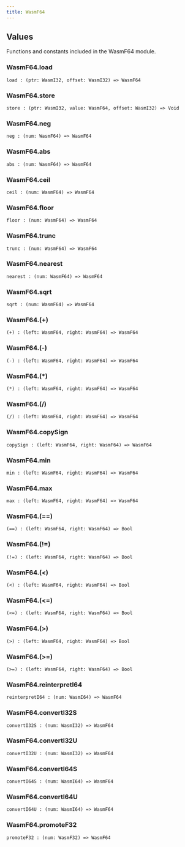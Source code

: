 ```yaml
---
title: WasmF64
---
```


## Values

Functions and constants included in the WasmF64 module.

### WasmF64.**load**

```grain
load : (ptr: WasmI32, offset: WasmI32) => WasmF64
```

### WasmF64.**store**

```grain
store : (ptr: WasmI32, value: WasmF64, offset: WasmI32) => Void
```

### WasmF64.**neg**

```grain
neg : (num: WasmF64) => WasmF64
```

### WasmF64.**abs**

```grain
abs : (num: WasmF64) => WasmF64
```

### WasmF64.**ceil**

```grain
ceil : (num: WasmF64) => WasmF64
```

### WasmF64.**floor**

```grain
floor : (num: WasmF64) => WasmF64
```

### WasmF64.**trunc**

```grain
trunc : (num: WasmF64) => WasmF64
```

### WasmF64.**nearest**

```grain
nearest : (num: WasmF64) => WasmF64
```

### WasmF64.**sqrt**

```grain
sqrt : (num: WasmF64) => WasmF64
```

### WasmF64.**(+)**

```grain
(+) : (left: WasmF64, right: WasmF64) => WasmF64
```

### WasmF64.**(-)**

```grain
(-) : (left: WasmF64, right: WasmF64) => WasmF64
```

### WasmF64.**(*)**

```grain
(*) : (left: WasmF64, right: WasmF64) => WasmF64
```

### WasmF64.**(/)**

```grain
(/) : (left: WasmF64, right: WasmF64) => WasmF64
```

### WasmF64.**copySign**

```grain
copySign : (left: WasmF64, right: WasmF64) => WasmF64
```

### WasmF64.**min**

```grain
min : (left: WasmF64, right: WasmF64) => WasmF64
```

### WasmF64.**max**

```grain
max : (left: WasmF64, right: WasmF64) => WasmF64
```

### WasmF64.**(==)**

```grain
(==) : (left: WasmF64, right: WasmF64) => Bool
```

### WasmF64.**(!=)**

```grain
(!=) : (left: WasmF64, right: WasmF64) => Bool
```

### WasmF64.**(<)**

```grain
(<) : (left: WasmF64, right: WasmF64) => Bool
```

### WasmF64.**(<=)**

```grain
(<=) : (left: WasmF64, right: WasmF64) => Bool
```

### WasmF64.**(>)**

```grain
(>) : (left: WasmF64, right: WasmF64) => Bool
```

### WasmF64.**(>=)**

```grain
(>=) : (left: WasmF64, right: WasmF64) => Bool
```

### WasmF64.**reinterpretI64**

```grain
reinterpretI64 : (num: WasmI64) => WasmF64
```

### WasmF64.**convertI32S**

```grain
convertI32S : (num: WasmI32) => WasmF64
```

### WasmF64.**convertI32U**

```grain
convertI32U : (num: WasmI32) => WasmF64
```

### WasmF64.**convertI64S**

```grain
convertI64S : (num: WasmI64) => WasmF64
```

### WasmF64.**convertI64U**

```grain
convertI64U : (num: WasmI64) => WasmF64
```

### WasmF64.**promoteF32**

```grain
promoteF32 : (num: WasmF32) => WasmF64
```

